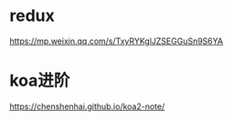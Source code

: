 # redux
https://mp.weixin.qq.com/s/TxyRYKglJZSEGGuSn9S6YA

# koa进阶
https://chenshenhai.github.io/koa2-note/
